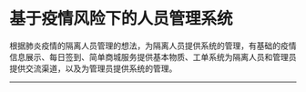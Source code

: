 # 基于疫情风险下的人员管理系统

根据肺炎疫情的隔离人员管理的想法，为隔离人员提供系统的管理，有基础的疫情信息展示、每日签到、简单商城服务提供基本物质、工单系统为隔离人员和管理员提供交流渠道，以及为管理员提供系统的管理。

---
